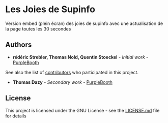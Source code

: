 # Les Joies de Supinfo

Version embed (plein écran) des joies de supinfo avec une actualisation de la page toutes les 30 secondes

## Authors

* **rédéric Strebler, Thomas Nold, Quentin Stoeckel** - *Initial work* - [PurpleBooth](https://github.com/chteuchteu/Les-Joies-de-Supinfo/graphs/contributors)


See also the list of [contributors](https://github.com/chteuchteu/Les-Joies-de-Supinfo/graphs/contributors) who participated in this project.

* **Thomas Dazy** - *Secondary work* - [PurpleBooth](http://td24.net/ThomasDazy/)

## License

This project is licensed under the GNU License - see the [LICENSE.md](LICENSE.md) file for details
